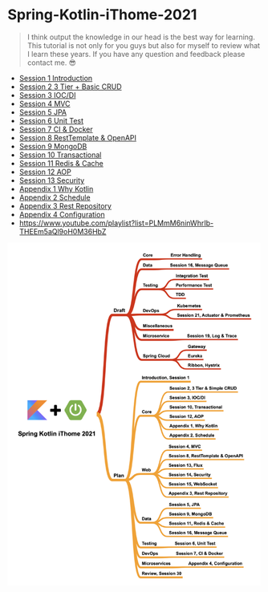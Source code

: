 # Spring-Kotlin-iThome-2021
> I think output the knowledge in our head is the best way for learning. This tutorial is not only for you guys but also for myself to review what I learn these years. If you have any question and feedback please contact me. 😎

* [Session 1 Introduction](https://github.com/b2etw/Spring-Kotlin-iThome-2021/tree/main/sections/Session%201)
* [Session 2 3 Tier + Basic CRUD](https://github.com/b2etw/Spring-Kotlin-iThome-2021/tree/main/sections/Session%202)
* [Session 3 IOC/DI](https://github.com/b2etw/Spring-Kotlin-iThome-2021/tree/main/sections/Section%203)
* [Session 4 MVC](https://github.com/b2etw/Spring-Kotlin-iThome-2021/tree/main/sections/Section%204)
* [Session 5 JPA](https://github.com/b2etw/Spring-Kotlin-iThome-2021/tree/main/sections/Section%205)
* [Session 6 Unit Test](https://github.com/b2etw/Spring-Kotlin-iThome-2021/tree/main/sections/Section%206)
* [Session 7 CI & Docker](https://github.com/b2etw/Spring-Kotlin-iThome-2021/tree/main/sections/Section%207)
* [Session 8 RestTemplate & OpenAPI](https://github.com/b2etw/Spring-Kotlin-iThome-2021/tree/main/sections/Section%208)
* [Session 9 MongoDB](https://github.com/b2etw/Spring-Kotlin-iThome-2021/tree/main/sections/Section%209)
* [Session 10 Transactional](https://github.com/b2etw/Spring-Kotlin-iThome-2021/tree/main/sections/Section%2010)
* [Session 11 Redis & Cache](https://github.com/b2etw/Spring-Kotlin-iThome-2021/tree/main/sections/Section%2011)
* [Session 12 AOP](https://github.com/b2etw/Spring-Kotlin-iThome-2021/tree/main/sections/Section%2012)
* [Session 13 Security](https://github.com/b2etw/Spring-Kotlin-iThome-2021/tree/main/sections/Section%2013)
* [Appendix 1 Why Kotlin](https://github.com/b2etw/Spring-Kotlin-iThome-2021/tree/main/sections/Appendix%201)
* [Appendix 2 Schedule](https://github.com/b2etw/Spring-Kotlin-iThome-2021/tree/main/sections/Appendix%202)
* [Appendix 3 Rest Repository](https://github.com/b2etw/Spring-Kotlin-iThome-2021/tree/main/sections/Appendix%203)
* [Appendix 4 Configuration](https://github.com/b2etw/Spring-Kotlin-iThome-2021/tree/main/sections/Appendix%204)
* https://www.youtube.com/playlist?list=PLMmM6ninWhrIb-THEEm5aQl9oH0M36HbZ

![](https://raw.githubusercontent.com/b2etw/Spring-Kotlin-iThome-2021/main/images/Spring%20Kotlin%20iThome%202021%2002022.png)

